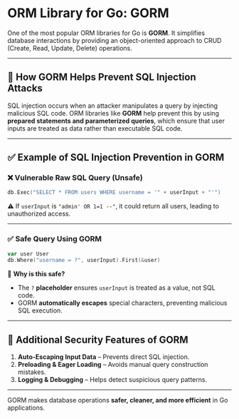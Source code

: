# ORM Library for Go: **GORM**  
One of the most popular ORM libraries for Go is **GORM**. It simplifies database interactions by providing an object-oriented approach to CRUD (Create, Read, Update, Delete) operations.

---

## 🔹 How GORM Helps Prevent SQL Injection Attacks  

SQL injection occurs when an attacker manipulates a query by injecting malicious SQL code. ORM libraries like **GORM** help prevent this by using **prepared statements and parameterized queries**, which ensure that user inputs are treated as data rather than executable SQL code.

---

## ✅ Example of SQL Injection Prevention in GORM  

### ❌ **Vulnerable Raw SQL Query (Unsafe)**
```go
db.Exec("SELECT * FROM users WHERE username = '" + userInput + "'")
```
⚠️ If `userInput` is `"admin' OR 1=1 --"`, it could return all users, leading to unauthorized access.

---

### ✅ **Safe Query Using GORM**
```go
var user User
db.Where("username = ?", userInput).First(&user)
```
🔹 **Why is this safe?**  
- The `?` **placeholder** ensures `userInput` is treated as a value, not SQL code.  
- GORM **automatically escapes** special characters, preventing malicious SQL execution.

---

## 🔹 Additional Security Features of GORM  
1. **Auto-Escaping Input Data** – Prevents direct SQL injection.  
2. **Preloading & Eager Loading** – Avoids manual query construction mistakes.  
3. **Logging & Debugging** – Helps detect suspicious query patterns.  

---

GORM makes database operations **safer, cleaner, and more efficient** in Go applications. 